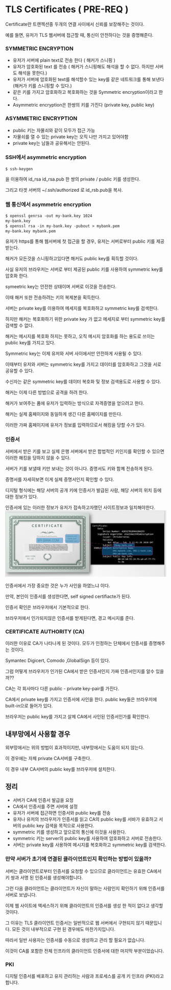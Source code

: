 # TLS Certificates ( PRE-REQ )
Certificate란 트랜젝션중 두개의 연결 사이에서 신뢰를 보장해주는 것이다.

예를 들면, 유저가 TLS 웹서버에 접근할 때, 통신이 안전하다는 것을 증명해준다.

### SYMMETRIC ENCRYPTION
* 유저가 서버에 plain text로 전송 한다 ( 해커가 스니핑 )
* 유저가 암호화된 text 를 전송 ( 해커가 스니핑해도 해석을 할 수 없다. 하지만 서버도 해석을 못한다.)
* 유저가 서버에 암호화된 text를 해석할수 있는 key를 같은 네트워크를 통해 보낸다 (해커가 키를 스니핑할 수 있다.)
* 같은 키를 가지고 암호화하고 복호화하는 것을 Symmetric encryption이라고 한다.
* Asymmetric encryption은 한쌍의 키를 가진다 (private key, public key)

 
### ASYMMETRIC ENCRYPTION
* public 키는 자물쇠와 같이 모두가 접근 가능
* 자물쇠를 열 수 있는 private key는 오직 나만 가지고 있어야함
* private key는 남들과 공유해서는 안된다.

### SSH에서 asymmetric encryption
```
$ ssh-keygen
```
을 이용하여 id_rsa id_rsa.pub 한 쌍의 private / public 키를 생성한다.

그리고 타겟 서버의 ~/.ssh/authorized 로 id_rsb.pub을 복사.

### 웹 통신에서 asymmetric encryption
```
$ openssl genrsa -out my-bank.key 1024
my-bank.key
$ openssl rsa -in my-bank.key -pubout > mybank.pem
my-bank.key mybank.pem
```
유저가 https를 통해 웹서버에 첫 접근을 할 경우, 유저는 서버로부터 public 키를 제공받는다.

해커가 모든것을 스니핑하고있다면 해커도 public key를 획득할 것이다.

사실 유저의 브라우저는 서버로 부터 제공된 public 키를 사용하여 symmetric key를 압호화 한다.

symeetric key는 안전한 상태이며 서버로 이것을 전송한다.

이때 해커 또한 전송하려는 키의 복제본을 획득한다.

서버는 private key를 이용하여 메세지를 복호화하고 symmetric key를 검색한다.

하지만 해커는 복호화하기 위한 private key 가 없고 메세지로 부터 symmetric key를 검색할 수 없다.
 
해커는 메시지를 복호화 하지는 못하고, 오직 메시지 암호화를 하는 용도로 쓰이는 public key를 가지고 있다.
 
Symmetric key는 이제 유저와 서버 사이에서만 안전하게 사용될 수 있다.

이때부터 유저와 서버는 symmetric key를 가지고 데이터를 암호화하고 그것을 서로 공유할 수 있다.

수신자는 같은 symmetric key를 데이터 복호화 및 정보 검색용도로 사용할 수 있다.
 
해커는 이제 다른 방법으로 공격을 하려 한다.

해커가 보여주는 폼에 유저가 입력하는 방식으로 자격증명을 얻으려고 한다.

해커는 실제 홈페이지와 동일하게 생긴 다른 홈페이지를 만든다.

이러한 가짜 홈페이지에 유저가 정보를 입력하므로서 해킹을 당할 수가 있다.

### 인증서
서버에서 받은 키를 보고 실제 은행 서버에서 받은 합법적인 키인지를 확인할 수 있으면 이러한 해킹을 당하지 않을 수 있다.

서버가 키를 보낼때 키만 보내는 것이 아니다. 증명서도 키와 함꼐 전송하게 된다.

증명서를 자세히보면 이게 실제 증명서인지 확인할 수 있다.

디지털 형식에는 해당 서버의 공개 키에 인증서가 발급된 사람, 해당 서버의 위치 등에 대한 정보가 있다.

인증서에 있는 이러한 정보가 유저가 접속하고자했던 사이트정보과 일치해야한다.
![cerificate](../contents/certification.PNG)

인증서에서 가장 중요한 것은 누가 사인을 하였느냐 이다.

만약, 본인이 인증서를 생성한다면, self signed certifiacte가 된다.

인증서 확인은 브라우저에서 기본적으로 한다.

브라우저에서 인가되지않은 인증서를 받게된다면, 경고 메시지를 준다.

### CERTIFICATE AUTHORITY (CA)
이러한 이유로 CA가 나타나게 된 것이다. 모두가 인정하는 단체에서 인증서를 증명해주는 것이다.

Symantec Digicert, Comodo ,GlobalSign 등이 있다.

그럼 어떻게 브라우저가 인가된 CA에서 받은 인증서인지 가짜 인증서인지를 알수 있을까??

CA는 각 회사마다 다른 public - private key-pair를 가진다.

CA에서 private key를 가지고 인증서에 사인을 한다. public key들은 브라우저에 built-in으로 들어가 있다.

브라우저는 public key를 가지고 살제 CA에서 사인된 인증서인가를 확인한다.

## 내부망에서 사용할 경우
외부망에서는 위의 방법이 효과적이지만, 내부망에서는 도움이 되지 않는다.

이 경우에는 자체 private CA서버를 구축한다.

이 경우 내부 CA서버의 public key를 브라우저에 설치한다.

## 정리
* 서버가 CA에 인증서 발급을 요청
* CA에서 인증서를 주면 서버에 설정
* 유저가 서버에 접근하면 인증서와 public key를 전송
* 유저나 유저의 브라우저가 인증서를 읽고 CA의 public key를 서바가 유효하고 서버의 public key 검색을 목적으로 사용한다.
* symmetric 키를 생성하고 앞으로의 통신에 이것을 사용한다.
* symmetric 키는 server의 public key를 사용하여 암호화하고 서버로 전송한다.
* 서버는 private key를 사용하여 메시지를 복호화하고 symmetric key를 검색한다.


### 만약 서버가 초기에 연결된 클라이언트인지 확인하는 방법이 있을까?
서버는 클라이언트로부터 인증서를 요청할 수 있으므로 클라이언트는 유효한 CA에서 키 쌍과 서명 된 인증서를 생성해야합니다.

그런 다음 클라이언트는 클라이언트가 자신이 말하는 사람인지 확인하기 위해 인증서를 서버로 보냅니다.

이제 웹 사이트에 액세스하기 위해 클라이언트의 인증서를 생성 한 적이 없다고 생각할 것이다.

그 이유는 TLS 클라이언트 인증서는 일반적으로 웹 서버에서 구현되지 않기 때문입니다. 모든 것이 내부적으로 구현 된 경우에도 마찬가지입니다.

따라서 일반 사용자는 인증서를 수동으로 생성하고 관리 할 필요가 없습니다.

이것이 CA를 포함한 전체 인프라의 클라이언트 인증서에 대한 마지막 부분이었습니다.

### PKI
디지털 인증서를 배포하고 유지 관리하는 사람과 프로세스를 공개 키 인프라 (PKI)라고합니다.
